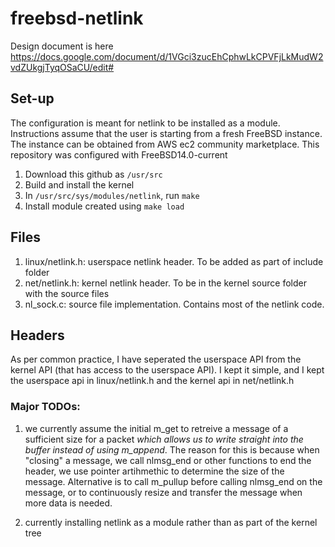 # freebsd-netlink

Design document is here
https://docs.google.com/document/d/1VGci3zucEhCphwLkCPVFjLkMudW2vdZUkgjTyqOSaCU/edit#

## Set-up
The configuration is meant for netlink to be installed as a module. Instructions assume that the user is starting from a fresh FreeBSD instance. The instance can be obtained from AWS ec2 community marketplace. This repository was configured with FreeBSD14.0-current

1. Download this github as `/usr/src`
2. Build and install the kernel
3. In `/usr/src/sys/modules/netlink`, run `make`
4. Install module created using `make load`

## Files
1. linux/netlink.h: userspace netlink header. To be added as part of include folder 
2. net/netlink.h: kernel netlink header. To be in the kernel source folder with the source files
3. nl_sock.c: source file implementation. Contains most of the netlink code.

## Headers
As per common practice, I have seperated the userspace API from the kernel API (that has access to the userspace API). I kept it simple, and I kept the userspace api in linux/netlink.h and the kernel api in net/netlink.h




### Major TODOs:
1. we currently assume the initial m_get to retreive a message of a sufficient size for a packet *which allows us to write straight into the buffer instead of using m_append*. The reason for this is because when "closing" a message, we call nlmsg_end or other functions to end the header, we use pointer artihmethic to determine the size of the message. Alternative is to call m_pullup before calling nlmsg_end on the message, or to continuously resize and transfer the message when more data is needed.

2. currently installing netlink as a module rather than as part of the kernel tree


